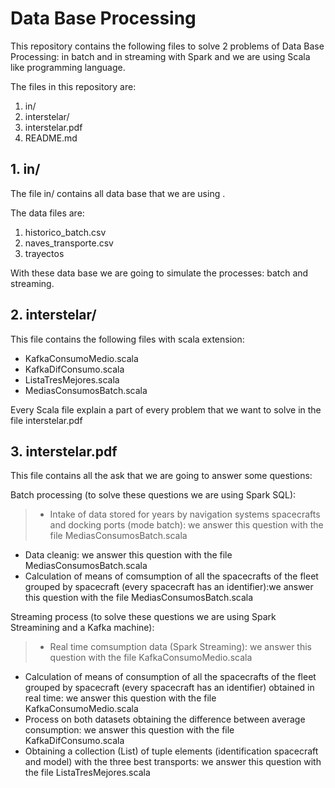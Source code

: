 # Data Base Processing

This repository contains the following files to solve 2 problems of Data Base Processing: in batch and in streaming with Spark and we are using Scala like programming language.

The files in this repository are:
  1. in/
  2. interstelar/
  3. interstelar.pdf 
  4. README.md
 
## 1. in/

The file in/ contains all data base that we are using .

The data files are:
  1. historico_batch.csv
  2. naves_transporte.csv
  3. trayectos

  With these data base we are going to simulate the processes: batch and streaming.
 

## 2. interstelar/

This file contains the following files with scala extension:

 * KafkaConsumoMedio.scala
 * KafkaDifConsumo.scala
 * ListaTresMejores.scala
 * MediasConsumosBatch.scala

Every Scala file explain a part of every problem that we want to solve in the file interstelar.pdf

## 3. interstelar.pdf

This file contains all the ask that we are going to answer some questions:

Batch processing (to solve these questions we are using Spark SQL):

> * Intake of data stored for years by navigation systems spacecrafts and docking ports (mode batch): we answer this question with the file MediasConsumosBatch.scala
* Data cleanig: we answer this question with the file MediasConsumosBatch.scala
* Calculation of means of comsumption of all the spacecrafts of the fleet grouped by spacecraft (every spacecraft has an identifier):we answer this question with the file MediasConsumosBatch.scala 

Streaming process (to solve these questions we are using Spark Streamining and a Kafka machine): 

> * Real time comsumption data (Spark Streaming): we answer this question with the file KafkaConsumoMedio.scala 
* Calculation of means of consumption of all the spacecrafts of the fleet grouped by spacecraft (every spacecraft has an identifier) obtained in real time: we answer this question with the file KafkaConsumoMedio.scala
* Process on both datasets obtaining the difference between average consumption: we answer this question with the file KafkaDifConsumo.scala
* Obtaining a collection (List) of tuple elements (identification spacecraft and model) with the three best transports: we answer this question with the file ListaTresMejores.scala